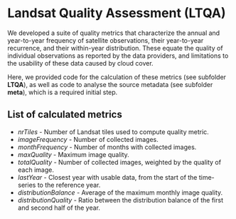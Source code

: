 # Landsat Quality Assessment (LTQA)
We developed a suite of quality metrics that characterize the annual and year-to-year frequency of satellite observations, their year-to-year recurrence, and their within-year distribution. These equate the quality of individual observations as reported by the data providers, and limitations to the usability of these data caused by cloud cover.

Here, we provided code for the calculation of these metrics (see subfolder **LTQA**), as well as code to analyse the source metadata (see subfolder **meta**), which is a required initial step.



## List of calculated metrics
* <i>nrTiles</i> - Number of Landsat tiles used to compute quality metric.
* <i>imageFrequency</i> - Number of collected images.
* <i>monthFrequency</i> - Number of months with collected images.
* <i>maxQuality</i> - Maximum image quality.
* <i>totalQuality</i> - Number of collected images, weighted by the quality of each image.
* <i>lastYear</i> - Closest year with usable data, from the start of the time-series to the reference year.
* <i>distributionBalance</i> - Average of the maximum monthly image quality.
* <i>distributionQuality</i> - Ratio between the distribution balance of the first and second half of the year.
